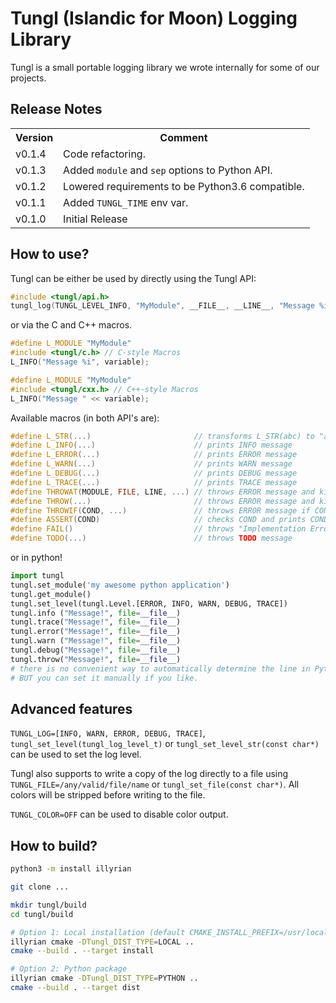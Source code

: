 # Tungl (Islandic for Moon) Logging Library

Tungl is a small portable logging library we wrote internally for some of our
projects.

## Release Notes
<table>
<tr><th>Version</th><th>Comment</th></tr>

<tr><td>v0.1.4</td><td>
Code refactoring.
</td></tr>

<tr><td>v0.1.3</td><td>
Added <code>module</code> and <code>sep</code> options to Python API.
</td></tr>

<tr><td>v0.1.2</td><td>
Lowered requirements to be Python3.6 compatible.
</td></tr>

<tr><td>v0.1.1</td><td>
Added <code>TUNGL_TIME</code> env var.
</td></tr>

<tr><td>v0.1.0</td><td>
Initial Release
</td></tr>

</table>

## How to use?
Tungl can be either be used by directly using the Tungl API:

```c
#include <tungl/api.h>
tungl_log(TUNGL_LEVEL_INFO, "MyModule", __FILE__, __LINE__, "Message %i", variable);
```

or via the C and C++ macros.

```c
#define L_MODULE "MyModule"
#include <tungl/c.h> // C-style Macros
L_INFO("Message %i", variable);
```

```c++
#define L_MODULE "MyModule"
#include <tungl/cxx.h> // C++-style Macros
L_INFO("Message " << variable);
```

Available macros (in both API's are):
```c++
#define L_STR(...)                       // transforms L_STR(abc) to "abc"
#define L_INFO(...)                      // prints INFO message
#define L_ERROR(...)                     // prints ERROR message
#define L_WARN(...)                      // prints WARN message
#define L_DEBUG(...)                     // prints DEBUG message
#define L_TRACE(...)                     // prints TRACE message
#define THROWAT(MODULE, FILE, LINE, ...) // throws ERROR message and kills the application, reporting FILE and LINE
#define THROW(...)                       // throws ERROR message and kills the application
#define THROWIF(COND, ...)               // throws ERROR message if COND is fulfilled
#define ASSERT(COND)                     // checks COND and prints COND if not successful
#define FAIL()                           // throws "Implementation Error"
#define TODO(...)                        // throws TODO message
```

or in python!
```python
import tungl
tungl.set_module('my awesome python application')
tungl.get_module()
tungl.set_level(tungl.Level.[ERROR, INFO, WARN, DEBUG, TRACE])
tungl.info ("Message!", file=__file__)
tungl.trace("Message!", file=__file__)
tungl.error("Message!", file=__file__)
tungl.warn ("Message!", file=__file__)
tungl.debug("Message!", file=__file__)
tungl.throw("Message!", file=__file__)
# there is no convenient way to automatically determine the line in Python,
# BUT you can set it manually if you like.
```

## Advanced features
```TUNGL_LOG=[INFO, WARN, ERROR, DEBUG, TRACE]```,
```tungl_set_level(tungl_log_level_t)``` or ```tungl_set_level_str(const
char*)``` can be used to set the log level.

Tungl also supports to write a copy of the log directly to a file using
```TUNGL_FILE=/any/valid/file/name``` or ```tungl_set_file(const char*)```. All
colors will be stripped before writing to the file.

```TUNGL_COLOR=OFF``` can be used to disable color output.

## How to build?

```bash
python3 -m install illyrian

git clone ...

mkdir tungl/build
cd tungl/build

# Option 1: Local installation (default CMAKE_INSTALL_PREFIX=/usr/local/ve)
illyrian cmake -DTungl_DIST_TYPE=LOCAL ..
cmake --build . --target install

# Option 2: Python package
illyrian cmake -DTungl_DIST_TYPE=PYTHON ..
cmake --build . --target dist
```

